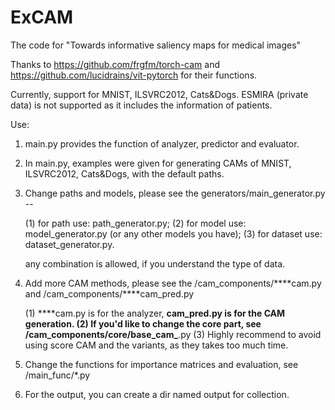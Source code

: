 # ExCAM

The code for "Towards informative saliency maps for medical images" 

Thanks to https://github.com/frgfm/torch-cam and https://github.com/lucidrains/vit-pytorch for their functions.

Currently, support for MNIST, ILSVRC2012, Cats&Dogs. ESMIRA (private data) is not supported as it includes the information of patients.

Use:

1. main.py provides the function of analyzer, predictor and evaluator.

2. In main.py, examples were given for generating CAMs of MNIST, ILSVRC2012, Cats&Dogs, with the default paths.

3. Change paths and models, please see the generators/main_generator.py --

    (1) for path use: path_generator.py;
    (2) for model use: model_generator.py (or any other models you have);
    (3) for dataset use: dataset_generator.py.
    
    any combination is allowed, if you understand the type of data.
  
 4. Add more CAM methods, please see the /cam_components/****cam.py and  /cam_components/****cam_pred.py
 
    (1) ****cam.py is for the analyzer, ****cam_pred.py is for the CAM generation.
    (2) If you'd like to change the core part, see /cam_components/core/base_cam_****.py
    (3) Highly recommend to avoid using score CAM and the variants, as they takes too much time.

5. Change the functions for importance matrices and evaluation, see /main_func/*.py


6. For the output, you can create a dir named output for collection.

